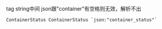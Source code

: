 tag string中间 json跟"container"有空格则无效，解析不出
```
ContainerStatus ContainerStatus `json:"container_status"`
```
